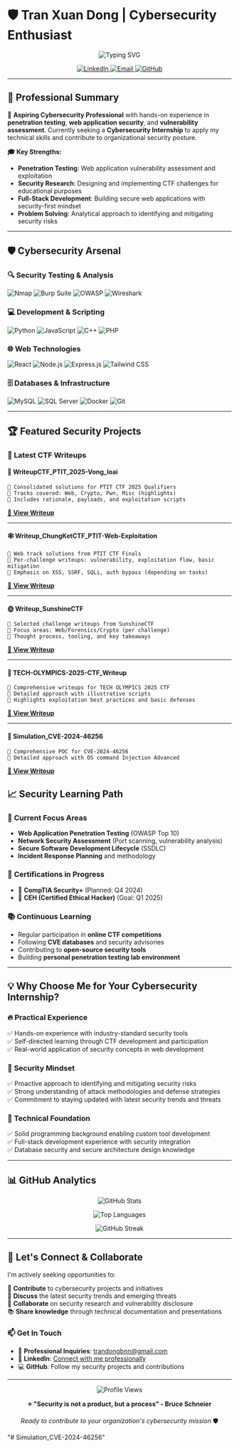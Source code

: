 # 🛡️ Tran Xuan Dong | Cybersecurity Enthusiast

<div align="center">
  
  ![Typing SVG](https://readme-typing-svg.herokuapp.com?font=Fira+Code&pause=1000&color=00D4FF&center=true&vCenter=true&width=435&lines=Cybersecurity+Student;Penetration+Testing+Enthusiast;Web+Security+Researcher;CTF+Player)
  
  <a href="https://www.linkedin.com/in/%C4%91%C3%B4ng-tr%E1%BA%A7n-34ab65308/">
    <img src="https://img.shields.io/badge/LinkedIn-0077B5?style=for-the-badge&logo=linkedin&logoColor=white" alt="LinkedIn"/>
  </a>
  <a href="mailto:trandongbnn@gmail.com">
    <img src="https://img.shields.io/badge/Gmail-D14836?style=for-the-badge&logo=gmail&logoColor=white" alt="Email"/>
  </a>
  <a href="https://github.com/TranDongA3">
    <img src="https://img.shields.io/badge/GitHub-100000?style=for-the-badge&logo=github&logoColor=white" alt="GitHub"/>
  </a>
  
</div>

---

## 🎯 Professional Summary

🔐 **Aspiring Cybersecurity Professional** with hands-on experience in **penetration testing**, **web application security**, and **vulnerability assessment**. Currently seeking a **Cybersecurity Internship** to apply my technical skills and contribute to organizational security posture.

**🎓 Key Strengths:**
- **Penetration Testing**: Web application vulnerability assessment and exploitation
- **Security Research**: Designing and implementing CTF challenges for educational purposes  
- **Full-Stack Development**: Building secure web applications with security-first mindset
- **Problem Solving**: Analytical approach to identifying and mitigating security risks

---

## 🛡️ Cybersecurity Arsenal

### 🔍 **Security Testing & Analysis**
![Nmap](https://img.shields.io/badge/Nmap-4682B4?style=flat-square&logo=nmap&logoColor=white)
![Burp Suite](https://img.shields.io/badge/Burp_Suite-FF6633?style=flat-square&logo=burpsuite&logoColor=white)
![OWASP](https://img.shields.io/badge/OWASP-000000?style=flat-square&logo=owasp&logoColor=white)
![Wireshark](https://img.shields.io/badge/Wireshark-1679A7?style=flat-square&logo=wireshark&logoColor=white)

### 💻 **Development & Scripting**
![Python](https://img.shields.io/badge/Python-3776AB?style=flat-square&logo=python&logoColor=white)
![JavaScript](https://img.shields.io/badge/JavaScript-F7DF1E?style=flat-square&logo=javascript&logoColor=black)
![C++](https://img.shields.io/badge/C++-00599C?style=flat-square&logo=cplusplus&logoColor=white)
![PHP](https://img.shields.io/badge/PHP-777BB4?style=flat-square&logo=php&logoColor=white)

### 🌐 **Web Technologies**
![React](https://img.shields.io/badge/React-20232A?style=flat-square&logo=react&logoColor=61DAFB)
![Node.js](https://img.shields.io/badge/Node.js-43853D?style=flat-square&logo=node.js&logoColor=white)
![Express.js](https://img.shields.io/badge/Express.js-404D59?style=flat-square&logo=express&logoColor=white)
![Tailwind CSS](https://img.shields.io/badge/Tailwind_CSS-38B2AC?style=flat-square&logo=tailwind-css&logoColor=white)

### 🗄️ **Databases & Infrastructure**
![MySQL](https://img.shields.io/badge/MySQL-00000F?style=flat-square&logo=mysql&logoColor=white)
![SQL Server](https://img.shields.io/badge/SQL_Server-CC2927?style=flat-square&logo=microsoft-sql-server&logoColor=white)
![Docker](https://img.shields.io/badge/Docker-2496ED?style=flat-square&logo=docker&logoColor=white)
![Git](https://img.shields.io/badge/Git-F05032?style=flat-square&logo=git&logoColor=white)

---

## 🏆 Featured Security Projects

### 📝 Latest CTF Writeups

#### 🏁 **WriteupCTF_PTIT_2025-Vong_loai**
```
🔹 Consolidated solutions for PTIT CTF 2025 Qualifiers
🔹 Tracks covered: Web, Crypto, Pwn, Misc (highlights)
🔹 Includes rationale, payloads, and exploitation scripts
```
[🔗 **View Writeup**](https://github.com/TranDongA3/WriteupCTF_PTIT_2025-Vong_loai)

---

#### 🕸️ **Writeup_ChungKetCTF_PTIT-Web-Exploitation**
```
🔹 Web track solutions from PTIT CTF Finals
🔹 Per-challenge writeups: vulnerability, exploitation flow, basic mitigation
🔹 Emphasis on XSS, SSRF, SQLi, auth bypass (depending on tasks)
```
[🔗 **View Writeup**](https://github.com/TranDongA3/Writeup_ChungKetCTF_PTIT-Web-Exploitation)

---

#### 🌞 **Writeup_SunshineCTF**
```
🔹 Selected challenge writeups from SunshineCTF
🔹 Focus areas: Web/Forensics/Crypto (per challenge)
🔹 Thought process, tooling, and key takeaways
```
[🔗 **View Writeup**](https://github.com/TranDongA3/Writeup_SunshineCTF)

---

#### 🧠 **TECH-OLYMPICS-2025-CTF_Writeup**
```
🔹 Comprehensive writeups for TECH OLYMPICS 2025 CTF
🔹 Detailed approach with illustrative scripts
🔹 Highlights exploitation best practices and basic defenses
```
[🔗 **View Writeup**](https://github.com/TranDongA3/TECH-OLYMPICS-2025-CTF_Writeup)

---
#### 🧠 **Simulation_CVE-2024-46256**
```
🔹 Comprehensive POC for CVE-2024-46256
🔹 Detailed approach with OS command Injection Advanced
```
[🔗 **View Writeup**](https://github.com/TranDongA3/Simulation_CVE-2024-46256)

## 📈 Security Learning Path

### 🎯 **Current Focus Areas**
- **Web Application Penetration Testing** (OWASP Top 10)
- **Network Security Assessment** (Port scanning, vulnerability analysis)
- **Secure Software Development Lifecycle** (SSDLC)
- **Incident Response Planning** and methodology

### 🏅 **Certifications in Progress**
- 🎯 **CompTIA Security+** (Planned: Q4 2024)
- 🎯 **CEH (Certified Ethical Hacker)** (Goal: Q1 2025)

### 📚 **Continuous Learning**
- Regular participation in **online CTF competitions**
- Following **CVE databases** and security advisories
- Contributing to **open-source security tools**
- Building **personal penetration testing lab environment**

---

## 💡 Why Choose Me for Your Cybersecurity Internship?

### 🔥 **Practical Experience**
✅ Hands-on experience with industry-standard security tools  
✅ Self-directed learning through CTF development and participation  
✅ Real-world application of security concepts in web development  

### 🎯 **Security Mindset**
✅ Proactive approach to identifying and mitigating security risks  
✅ Strong understanding of attack methodologies and defense strategies  
✅ Commitment to staying updated with latest security trends and threats  

### 🚀 **Technical Foundation**
✅ Solid programming background enabling custom tool development  
✅ Full-stack development experience with security integration  
✅ Database security and secure architecture design knowledge  

---

## 📊 GitHub Analytics

<div align="center">
  
  ![GitHub Stats](https://github-readme-stats.vercel.app/api?username=TranDongA3&show_icons=true&theme=tokyonight&hide_border=true&bg_color=0D1117&title_color=00D4FF&icon_color=00D4FF&text_color=FFFFFF)
  
  ![Top Languages](https://github-readme-stats.vercel.app/api/top-langs/?username=TranDongA3&layout=compact&theme=tokyonight&hide_border=true&bg_color=0D1117&title_color=00D4FF&text_color=FFFFFF)
  
  ![GitHub Streak](https://github-readme-streak-stats.herokuapp.com/?user=TranDongA3&theme=tokyonight&hide_border=true&background=0D1117&stroke=00D4FF&ring=00D4FF&fire=FF6B6B&currStreakLabel=00D4FF)
  
</div>

---

## 🤝 Let's Connect & Collaborate

I'm actively seeking opportunities to:

🎯 **Contribute** to cybersecurity projects and initiatives  
💬 **Discuss** the latest security trends and emerging threats  
🔬 **Collaborate** on security research and vulnerability disclosure  
📚 **Share knowledge** through technical documentation and presentations  

### 📫 **Get In Touch**
- 💼 **Professional Inquiries**: [trandongbnn@gmail.com](mailto:trandongbnn@gmail.com)
- 🔗 **LinkedIn**: [Connect with me professionally](https://www.linkedin.com/in/%C4%91%C3%B4ng-tr%E1%BA%A7n-34ab65308/)
- 💻 **GitHub**: Follow my security projects and contributions

---

<div align="center">
  
  ![Profile Views](https://komarev.com/ghpvc/?username=TranDongA3&style=flat-square&color=00D4FF&label=Profile+Views)
  
  **⭐ "Security is not a product, but a process" - Bruce Schneier**
  
  *Ready to contribute to your organization's cybersecurity mission* 🛡️
  
</div>
"# Simulation_CVE-2024-46256" 
